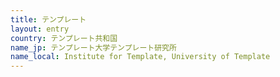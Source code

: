 ```yaml
---
title: テンプレート
layout: entry
country: テンプレート共和国
name_jp: テンプレート大学テンプレート研究所
name_local: Institute for Template, University of Template
---
```

